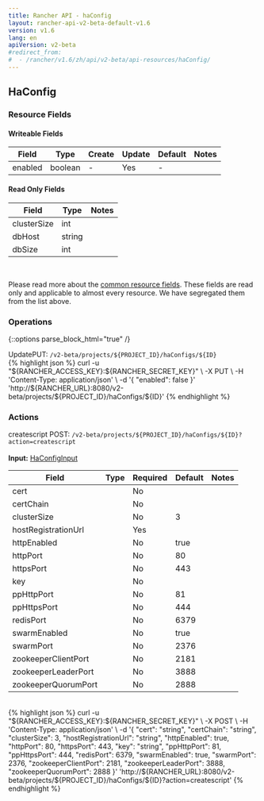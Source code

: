 ```yaml
---
title: Rancher API - haConfig
layout: rancher-api-v2-beta-default-v1.6
version: v1.6
lang: en
apiVersion: v2-beta
#redirect_from:
#  - /rancher/v1.6/zh/api/v2-beta/api-resources/haConfig/
---
```


## HaConfig



### Resource Fields

#### Writeable Fields

Field | Type | Create | Update | Default | Notes
---|---|---|---|---|---
enabled | boolean | - | Yes | - | 


#### Read Only Fields

Field | Type   | Notes
---|---|---
clusterSize | int  | 
dbHost | string  | 
dbSize | int  | 


<br>

Please read more about the [common resource fields]({{site.baseurl}}/rancher/{{page.version}}/{{page.lang}}/api/{{page.apiVersion}}/common/). These fields are read only and applicable to almost every resource. We have segregated them from the list above.

### Operations
{::options parse_block_html="true" /}
<a id="update"></a>
<div class="action"><span class="header">Update<span class="headerright">PUT:  <code>/v2-beta/projects/${PROJECT_ID}/haConfigs/${ID}</code></span></span>
<div class="action-contents"> {% highlight json %}
curl -u "${RANCHER_ACCESS_KEY}:${RANCHER_SECRET_KEY}" \
-X PUT \
-H 'Content-Type: application/json' \
-d '{
	"enabled": false
}' 'http://${RANCHER_URL}:8080/v2-beta/projects/${PROJECT_ID}/haConfigs/${ID}'
{% endhighlight %}
</div></div>



### Actions

<div class="action" id="createscript">
<span class="header">
createscript
<span class="headerright">POST:  <code>/v2-beta/projects/${PROJECT_ID}/haConfigs/${ID}?action=createscript</code></span></span>
<div class="action-contents">

<br>
<span class="input">
<strong>Input:</strong> <a href="{{site.baseurl}}/rancher/{{page.version}}/{{page.lang}}/api/{{page.apiVersion}}/api-resources/haConfigInput/">HaConfigInput</a></span>

Field | Type | Required | Default | Notes
---|---|---|---|---
cert |  | No |  | 
certChain |  | No |  | 
clusterSize |  | No | 3 | 
hostRegistrationUrl |  | Yes |  | 
httpEnabled |  | No | true | 
httpPort |  | No | 80 | 
httpsPort |  | No | 443 | 
key |  | No |  | 
ppHttpPort |  | No | 81 | 
ppHttpsPort |  | No | 444 | 
redisPort |  | No | 6379 | 
swarmEnabled |  | No | true | 
swarmPort |  | No | 2376 | 
zookeeperClientPort |  | No | 2181 | 
zookeeperLeaderPort |  | No | 3888 | 
zookeeperQuorumPort |  | No | 2888 | 


<br>
{% highlight json %}
curl -u "${RANCHER_ACCESS_KEY}:${RANCHER_SECRET_KEY}" \
-X POST \
-H 'Content-Type: application/json' \
-d '{
	"cert": "string",
	"certChain": "string",
	"clusterSize": 3,
	"hostRegistrationUrl": "string",
	"httpEnabled": true,
	"httpPort": 80,
	"httpsPort": 443,
	"key": "string",
	"ppHttpPort": 81,
	"ppHttpsPort": 444,
	"redisPort": 6379,
	"swarmEnabled": true,
	"swarmPort": 2376,
	"zookeeperClientPort": 2181,
	"zookeeperLeaderPort": 3888,
	"zookeeperQuorumPort": 2888
}' 'http://${RANCHER_URL}:8080/v2-beta/projects/${PROJECT_ID}/haConfigs/${ID}?action=createscript'
{% endhighlight %}
<br>

</div></div>



